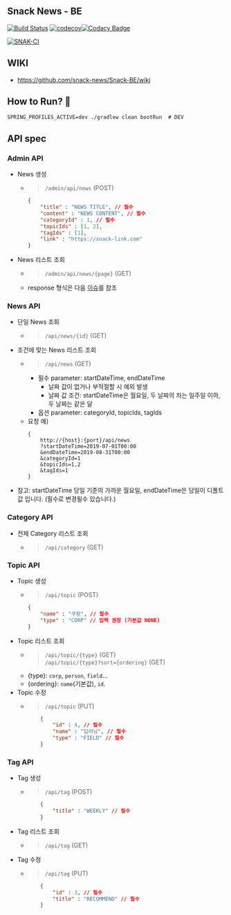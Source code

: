 ## Snack News - BE


[![Build Status](https://travis-ci.org/snack-news/Snack-BE.svg?branch=master)](https://travis-ci.org/snack-news/Snack-BE) [![codecov](https://codecov.io/gh/snack-news/Snack-BE/branch/master/graph/badge.svg)](https://codecov.io/gh/snack-news/Snack-BE)[![Codacy Badge](https://api.codacy.com/project/badge/Grade/f3de925b7ef148f3b4eba5a8e28e32e1)](https://app.codacy.com/app/snack-news/Snack-BE?utm_source=github.com&utm_medium=referral&utm_content=snack-news/Snack-BE&utm_campaign=Badge_Grade_Settings)

[![SNAK-CI](https://github.com/snack-news/Snack-BE/workflows/SNAK-CI/badge.svg)](https://github.com/snack-news/Snack-BE/actions?query=workflow%3ASNAK-CI)

## WIKI
- <https://github.com/snack-news/Snack-BE/wiki>

## How to Run? 🚀
```shell
SPRING_PROFILES_ACTIVE=dev ./gradlew clean bootRun  # DEV
```

## API spec
### Admin API
- News 생성
  - > `/admin/api/news` (POST)
    ``` json
    {
        "title" : "NEWS TITLE", // 필수
        "content" : "NEWS CONTENT", // 필수
        "categoryId" : 1, // 필수
        "topicIds" : [1, 2],
        "tagIds" : [1],
        "link" : "https://snack-link.com"
    }
    ```
- News 리스트 조회
  - > `/admin/api/news/{page}` (GET)
  - response 형식은 다음 [이슈](https://github.com/snack-news/Snack-BE/issues/88)를 참조 
### News API
- 단일 News 조회
  - > `/api/news/{id}` (GET)
- 조건에 맞는 News 리스트 조회
  - > `/api/news` (GET) 
    - 필수 parameter: startDateTime, endDateTime
      - 날짜 값이 없거나 부적절할 시 예외 발생
      - 날짜 값 조건: startDateTime은 월요일, 두 날짜의 차는 일주일 이하, 두 날짜는 같은 달
    - 옵션 parameter: categoryId, topicIds, tagIds
  - 요청 예)
    ```
    {
        http://{host}:{port}/api/news
        ?startDateTime=2019-07-01T00:00
        &endDateTime=2019-08-31T00:00
        &categoryId=1
        &topicIds=1,2
        &tagIds=1
    }
    ```
- 참고: startDateTime 당일 기준의 가까운 월요일, endDateTime은 당일이 디폴트 값 입니다. (필수로 변경될수 있습니다.)

### Category API
- 전체 Category 리스트 조회
  - > `/api/category` (GET)

### Topic API
- Topic 생성
  - > `/api/topic` (POST)
    ``` json
    {
        "name" : "쿠팡", // 필수
        "type" : "CORP" // 입력 권장 (기본값 NONE)
    }
    ```
- Topic 리스트 조회
  - > `/api/topic/{type}` (GET)  
    > `/api/topic/{type}?sort={ordering}` (GET)
  - {type}: `corp`, `person`, `field`...
  - {ordering}: `name`(기본값), `id`.
- Topic 수정
  - > `/api/topic` (PUT)
    ``` json
        {
            "id" : 4, // 필수
            "name" : "딥러닝", // 필수
            "type" : "FIELD" // 필수
        }
    ```

### Tag API
- Tag 생성
  - > `/api/tag` (POST)
    ``` json
        {
            "title" : "WEEKLY" // 필수
        }
    ```
- Tag 리스트 조회
  - > `/api/tag` (GET)
- Tag 수정
  - > `/api/tag` (PUT)
    ``` json
        {
            "id" : 3, // 필수
            "title" : "RECOMMEND" // 필수
        }
    ```
